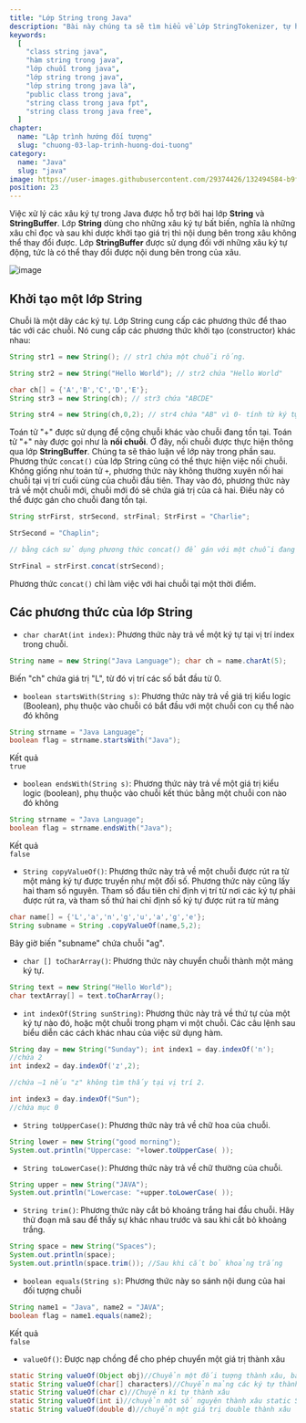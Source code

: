 ```yaml
---
title: "Lớp String trong Java"
description: "Bài này chúng ta sẽ tìm hiểu về Lớp StringTokenizer, tự học lập trình java, chia sẻ kiến thức về java"
keywords:
  [
    "class string java",
    "hàm string trong java",
    "lớp chuỗi trong java",
    "lớp string trong java",
    "lớp string trong java là",
    "public class trong java",
    "string class trong java fpt",
    "string class trong java free",
  ]
chapter:
  name: "Lập trình hướng đối tượng"
  slug: "chuong-03-lap-trinh-huong-doi-tuong"
category:
  name: "Java"
  slug: "java"
image: https://user-images.githubusercontent.com/29374426/132494584-b9f248b5-258d-4760-9d5a-150a366f05e8.png
position: 23
---
```


Việc xử lý các xâu ký tự trong Java được hỗ trợ bởi hai lớp **String** và **StringBuffer**. Lớp **String** dùng cho những xâu ký tự bất biến, nghĩa là những xâu chỉ đọc và sau khi dược khởi tạo giá trị thì nội dung bên trong xâu không thể thay đổi được. Lớp **StringBuffer** được sử dụng đối với những xâu ký tự động, tức là có thể thay đổi được nội dung bên trong của xâu.

![image](https://user-images.githubusercontent.com/29374426/132494584-b9f248b5-258d-4760-9d5a-150a366f05e8.png)

## Khởi tạo một lớp String

Chuỗi là một dãy các ký tự. Lớp String cung cấp các phương thức để thao tác với các chuỗi. Nó cung cấp các phương thức khởi tạo (constructor) khác nhau:

```java
String str1 = new String(); // str1 chứa một chuỗi rống.

String str2 = new String("Hello World"); // str2 chứa "Hello World"

char ch[] = {'A','B','C','D','E'};
String str3 = new String(ch); // str3 chứa "ABCDE"

String str4 = new String(ch,0,2); // str4 chứa "AB" vì 0- tính từ ký tự bắt đầu, 2- là số lượng ký tự kể từ ký tự bắt đầu.
```

Toán tử "+" được sử dụng để cộng chuỗi khác vào chuỗi đang tồn tại. Toán tử "+" này được gọi như là **nối chuỗi**. Ở đây, nối chuỗi được thực hiện thông qua lớp **StringBuffer**. Chúng ta sẽ thảo luận về lớp này trong phần sau. Phương thức `concat()` của lớp String cũng có thể thực hiện việc nối chuỗi. Không giống như toán tử `+`, phương thức này không thường xuyên nối hai chuỗi tại vị trí cuối cùng của chuỗi đầu tiên. Thay vào đó, phương thức này trả về một chuỗi mới, chuỗi mới đó sẽ chứa giá trị của cả hai. Điều này có thể được gán cho chuỗi đang tồn tại.

<content-example />

```java
String strFirst, strSecond, strFinal; StrFirst = "Charlie";

StrSecond = "Chaplin";

// bằng cách sử dụng phương thức concat() để gán với một chuỗi đang tồn tại.

StrFinal = strFirst.concat(strSecond);
```

Phương thức `concat()` chỉ làm việc với hai chuỗi tại một thời điểm.

## Các phương thức của lớp String

- `char charAt(int index)`: Phương thức này trả về một ký tự tại vị trí index trong chuỗi.

<content-example />

```java
String name = new String("Java Language"); char ch = name.charAt(5);
```

Biến "ch" chứa giá trị "L", từ đó vị trí các số bắt đầu từ 0.

- `boolean startsWith(String s)`: Phương thức này trả về giá trị kiểu logic (Boolean), phụ thuộc vào chuỗi có bắt đầu với một chuỗi con cụ thể nào đó không

<content-example />

```java
String strname = "Java Language";
boolean flag = strname.startsWith("Java");
```

<div class="window">
  <div class="window-header">
    <div class="action-buttons"></div>
    <span class="title-popup">Kết quả</span>
  </div>
  <div class="window-body">
    <code>true</code>
    </div>
</div>

- `boolean endsWith(String s)`: Phương thức này trả về một giá trị kiểu logic (boolean), phụ thuộc vào chuỗi kết thúc bằng một chuỗi con nào đó không

<content-example />

```java
String strname = "Java Language";
boolean flag = strname.endsWith("Java");
```

<div class="window">
  <div class="window-header">
    <div class="action-buttons"></div>
    <span class="title-popup">Kết quả</span>
  </div>
  <div class="window-body">
    <code>false</code>
    </div>
</div>

- `String copyValueOf()`: Phương thức này trả về một chuỗi được rút ra từ một mảng ký tự được truyền như một đối số. Phương thức này cũng lấy hai tham số nguyên. Tham số đầu tiên chỉ định vị trí từ nơi các ký tự phải được rút ra, và tham số thứ hai chỉ định số ký tự được rút ra từ mảng

<content-example />

```java
char name[] = {'L','a','n','g','u','a','g','e'};
String subname = String .copyValueOf(name,5,2);
```

Bây giờ biến "subname" chứa chuỗi "ag".

- `char [] toCharArray()`: Phương thức này chuyển chuỗi thành một mảng ký tự.

<content-example />

```java
String text = new String("Hello World");
char textArray[] = text.toCharArray();
```

- `int indexOf(String sunString)`: Phương thức này trả về thứ tự của một ký tự nào đó, hoặc một chuỗi trong phạm vi một chuỗi. Các câu lệnh sau biểu diễn các cách khác nhau của việc sử dụng hàm.

<content-example />

```java
String day = new String("Sunday"); int index1 = day.indexOf('n');
//chứa 2
int index2 = day.indexOf('z',2);

//chứa –1 nếu "z" không tìm thấy tại vị trí 2.

int index3 = day.indexOf("Sun");
//chứa mục 0
```

- `String toUpperCase()`: Phương thức này trả về chữ hoa của chuỗi.

<content-example />

```java
String lower = new String("good morning");
System.out.println("Uppercase: "+lower.toUpperCase( ));
```

- `String toLowerCase()`: Phương thức này trả về chữ thường của chuỗi.

<content-example />

```java
String upper = new String("JAVA");
System.out.println("Lowercase: "+upper.toLowerCase( ));
```

- `String trim()`: Phương thức này cắt bỏ khoảng trắng hai đầu chuỗi. Hãy thử đoạn mã sau để thấy sự khác nhau trước và sau khi cắt bỏ khoảng trắng.

<content-example />

```java
String space = new String("Spaces");
System.out.println(space);
System.out.println(space.trim()); //Sau khi cắt bỏ khoảng trắng
```

- `boolean equals(String s)`: Phương thức này so sánh nội dung của hai đối tượng chuỗi

<content-example />

```java
String name1 = "Java", name2 = "JAVA";
boolean flag = name1.equals(name2);
```

<div class="window">
  <div class="window-header">
    <div class="action-buttons"></div>
    <span class="title-popup">Kết quả</span>
  </div>
  <div class="window-body">
    <code>false</code>
  </div>
</div>

- `valueOf()`: Được nạp chồng để cho phép chuyển một giá trị thành xâu

<content-example />

```java
static String valueOf(Object obj)//Chuyển một đối tượng thành xâu, bẳng cách gọi đến phương thức toString của đối tượng obj
static String valueOf(char[] characters)//Chuyển mảng các ký tự thành xâu. static String valueOf(boolean b)//Chuyển một giá trị logic thành xâu, xâu nhận được là "true" hoặc "false" tương ứng với giá trị true hoặc false của b
static String valueOf(char c)//Chuyển kí tự thành xâu
static String valueOf(int i)//chuyển một số nguyên thành xâu static String valueOf(long l)//Chuyển một giá trị long thành xâu static String valueOf(float f)//chuyển một giá trị float thành xâu
static String valueOf(double d)//chuyển một giá trị double thành xâu
```
